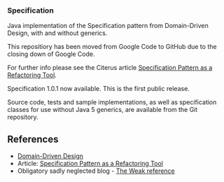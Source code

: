 ### Specification

Java implementation of the Specification pattern from Domain-Driven Design, with and without generics.

This repositiory has been moved from Google Code to GitHub due to the closing down of Google Code.

For further info please see the Citerus article [Specification Pattern as a Refactoring Tool](http://www.citerus.se/specification-pattern-as-a-refactoring-tool/).

Specification 1.0.1 now available. This is the first public release.

Source code, tests and sample implementations, as well as specification classes for use without Java 5 generics, are available from the Git repository. 

## References
* [Domain-Driven Design](http://dddcommunity.org)
* Article: [Specification Pattern as a Refactoring Tool](http://www.citerus.se/specification-pattern-as-a-refactoring-tool/)
* Obligatory sadly neglected blog - [The Weak reference](https://weakreference.blogspot.com)
